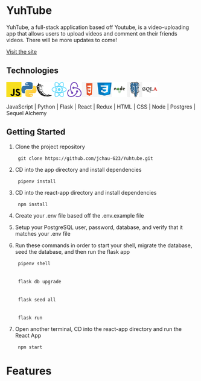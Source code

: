 # YuhTube

YuhTube, a full-stack application based off Youtube, is a video-uploading app that allows users to upload videos and comment on their friends videos. There will be more updates to come!

[Visit the site](https://yuhtube.herokuapp.com/)

## Technologies

<img src="react-app/public/images/Javascript.png" width="40" height="40"><img src="react-app/public/images/Python.png" width="40" height="40"><img src="react-app/public/images/Flask.png" width="40" height="40"><img src="react-app/public/images/React.png" width="40" height="40"><img src="react-app/public/images/Redux.png" width="40" height="40"><img src="react-app/public/images/HTML.png" width="40" height="40"><img src="react-app/public/images/CSS.png" width="40" height="40"><img src="react-app/public/images/Node.png" width="40" height="40"><img src="react-app/public/images/PostgresQL.png" width="40" height="40"><img src="react-app/public/images/SQLA.png" width="40" height="40">

JavaScript | Python | Flask | React | Redux | HTML | CSS | Node | Postgres | Sequel Alchemy

## Getting Started

1. Clone the project repository

        git clone https://github.com/jchau-623/Yuhtube.git

2. CD into the app directory and install dependencies

        pipenv install

3. CD into the react-app directory and install dependencies

        npm install

4. Create your .env file based off the .env.example file

5. Setup your PostgreSQL user, password, database, and verify that it matches your .env file

6. Run these commands in order to start your shell, migrate the database, seed the database, and then run the flask app

        pipenv shell


        flask db upgrade


        flask seed all


        flask run

7. Open another terminal, CD into the react-app directory and run the React App

        npm start

# Features
